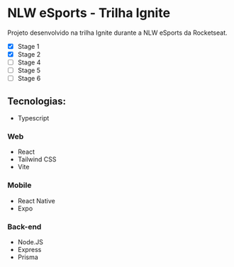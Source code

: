 # NLW eSports - Trilha Ignite

Projeto desenvolvido na trilha Ignite durante a NLW eSports da Rocketseat.

- [x] Stage 1
- [x] Stage 2
- [ ] Stage 4
- [ ] Stage 5
- [ ] Stage 6

## Tecnologias:

- Typescript

### Web
- React
- Tailwind CSS
- Vite
### Mobile
- React Native
- Expo
### Back-end
- Node.JS
- Express
- Prisma


